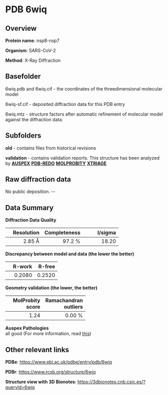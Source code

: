 # PDB 6wiq

## Overview

**Protein name**: nsp8-nsp7

**Organism**: SARS-CoV-2

**Method**: X-Ray Diffraction

## Basefolder

6wiq.pdb and 6wiq.cif - the coordinates of the threedimensional molecular model

6wiq-sf.cif - deposited diffraction data for this PDB entry

6wiq.mtz - structure factors after automatic refinement of molecular model against the diffraction data.

## Subfolders



**old** - contains files from historical revisions

**validation** - contains validation reports. This structure has been analyzed by [**AUSPEX**](https://github.com/thorn-lab/coronavirus_structural_task_force/tree/master/pdb/nsp8-nsp7/SARS-CoV-2/6wiq/validation/auspex) [**PDB-REDO**](https://github.com/thorn-lab/coronavirus_structural_task_force/tree/master/pdb/nsp8-nsp7/SARS-CoV-2/6wiq/validation/pdb-redo) [**MOLPROBITY**](https://github.com/thorn-lab/coronavirus_structural_task_force/tree/master/pdb/nsp8-nsp7/SARS-CoV-2/6wiq/validation/molprobity) [**XTRIAGE**](https://github.com/thorn-lab/coronavirus_structural_task_force/blob/master/pdb/nsp8-nsp7/SARS-CoV-2/6wiq/validation/Xtriage_output.log) 

## Raw diffraction data

No public deposition. --<br> 

## Data Summary
**Diffraction Data Quality**

|   | Resolution | Completeness| I/sigma |
|---|-------------:|----------------:|--------------:|
|   |2.85 Å|97.2  %|<img width=50/>18.20|

**Discrepancy between model and data (the lower the better)**

|   | **R-work**| **R-free**   
|---|-------------:|----------------:|           
||  0.2080|  0.2520|

**Geometry validation (the lower, the better)**

|   |**MolProbity<br>score**| **Ramachandran<br>outliers** 
|---|-------------:|----------------:|
||  1.24|  0.00 %|

**Auspex Pathologies**<br> all good (For more information, read [this](https://github.com/thorn-lab/coronavirus_structural_task_force/blob/master/pdb/nsp8-nsp7/SARS-CoV-2/6wiq/validation/auspex/6wiq_auspex_comments.txt))

 



## Other relevant links 
**PDBe**:  https://www.ebi.ac.uk/pdbe/entry/pdb/6wiq
 
**PDBr**: https://www.rcsb.org/structure/6wiq 

**Structure view with 3D Bionotes**: https://3dbionotes.cnb.csic.es/?queryId=6wiq

